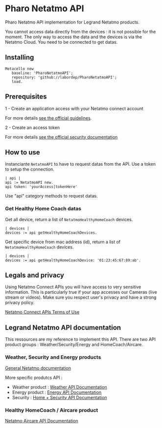 # Pharo Netatmo API

Pharo Netatmo API implementation for Legrand Netatmo products.

You cannot access data directly from the devices : it is not possible for the moment. The only way to access the data and the devices is via the Netatmo Cloud. You need to be connected to get datas.

## Installing

```smalltalk
Metacello new
   baseline: 'PharoNetatmoAPI';
   repository: 'github://labordep/PharoNetatmoAPI';
   load.
```

## Prerequisites

1 - Create an application access with your Netatmo connect account

For more details [see the official guidelines](https://dev.netatmo.com/guideline).

2 - Create an access token

For more details [see the official security documentation](https://dev.netatmo.com/apidocumentation/oauth)

## How to use

Instanciante ```NetatmoAPI``` to have to request datas from the API. Use a token to setup the connection.

```smalltalk
| api |
api := NetatmoAPI new.
api token: 'yourAccess|tokenHere'
```

Use "api" category methods to request datas.

### Get Healthy Home Coach datas

Get all device, return a list of ```NetatmoHealthyHomeCoach``` devices.

```smalltalk
| devices |
devices := api getHealthyHomeCoachDevices.
```

Get specific device from mac address (id), return a list of ```NetatmoHealthyHomeCoach``` devices.

```smalltalk
| devices |
devices := api getHealthyHomeCoachDevice: '01:23:45:67:89:ab'.
```

## Legals and privacy

Using Netatmo Connect APIs you will have access to very sensitive information. This is particularly true if your app accesses our Cameras (live stream or videos). Make sure you respect user's privacy and have a strong privacy policy.

[Netatmo Connect APIs Terms of Use](https://dev.netatmo.com/legal) 

## Legrand Netatmo API documentation

This ressources are my reference to implement this API.
There are two API product groups : Weather/Security/Energy and HomeCoach/Aircare.

### Weather, Security and Energy products

[General Netatmo documentation](https://dev.netatmo.com/)

More specific produtcs API :
- Weather product : [Weather API Documentation](https://dev.netatmo.com/apidocumentation/weather)
- Energy product : [Energy API Documentation](https://dev.netatmo.com/apidocumentation/energy)
- Security : [Home + Security API Documentation](https://dev.netatmo.com/apidocumentation/security)

### Healthy HomeCoach / Aircare product

[Netatmo Aircare API Documentation](https://dev.netatmo.com/apidocumentation/aircare)

